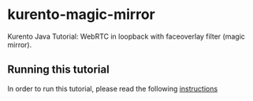 kurento-magic-mirror
====================

Kurento Java Tutorial: WebRTC in loopback with faceoverlay filter (magic mirror).

Running this tutorial
---------------------

In order to run this tutorial, please read the following [instructions](https://kurento.openvidu.io/docs/current/tutorials/java/tutorial-magicmirror.html)


